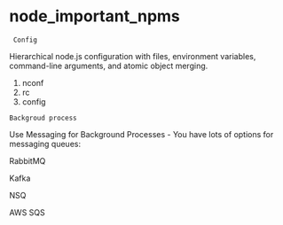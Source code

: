 # node_important_npms

``` Config```

Hierarchical node.js configuration with files, environment variables, command-line arguments, and atomic object merging.

1. nconf
2. rc
3. config

```Backgroud process ```

Use Messaging for Background Processes - You have lots of options for messaging queues:

RabbitMQ

Kafka

NSQ

AWS SQS
